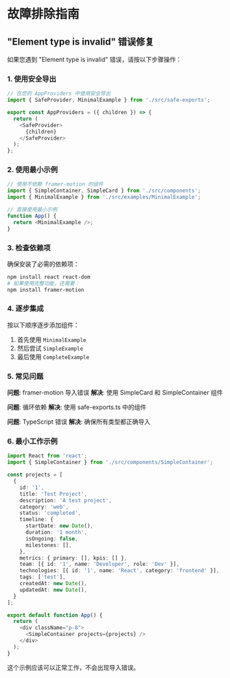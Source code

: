 # 故障排除指南

## "Element type is invalid" 错误修复

如果您遇到 "Element type is invalid" 错误，请按以下步骤操作：

### 1. 使用安全导出

```typescript
// 在您的 AppProviders 中使用安全导出
import { SafeProvider, MinimalExample } from './src/safe-exports';

export const AppProviders = ({ children }) => {
  return (
    <SafeProvider>
      {children}
    </SafeProvider>
  );
};
```

### 2. 使用最小示例

```typescript
// 使用不依赖 framer-motion 的组件
import { SimpleContainer, SimpleCard } from './src/components';
import { MinimalExample } from './src/examples/MinimalExample';

// 直接使用最小示例
function App() {
  return <MinimalExample />;
}
```

### 3. 检查依赖项

确保安装了必需的依赖项：

```bash
npm install react react-dom
# 如果使用完整功能，还需要：
npm install framer-motion
```

### 4. 逐步集成

按以下顺序逐步添加组件：

1. 首先使用 `MinimalExample`
2. 然后尝试 `SimpleExample`
3. 最后使用 `CompleteExample`

### 5. 常见问题

**问题**: framer-motion 导入错误
**解决**: 使用 SimpleCard 和 SimpleContainer 组件

**问题**: 循环依赖
**解决**: 使用 safe-exports.ts 中的组件

**问题**: TypeScript 错误
**解决**: 确保所有类型都正确导入

### 6. 最小工作示例

```typescript
import React from 'react';
import { SimpleContainer } from './src/components/SimpleContainer';

const projects = [
  {
    id: '1',
    title: 'Test Project',
    description: 'A test project',
    category: 'web',
    status: 'completed',
    timeline: {
      startDate: new Date(),
      duration: '1 month',
      isOngoing: false,
      milestones: [],
    },
    metrics: { primary: [], kpis: [] },
    team: [{ id: '1', name: 'Developer', role: 'Dev' }],
    technologies: [{ id: '1', name: 'React', category: 'frontend' }],
    tags: ['test'],
    createdAt: new Date(),
    updatedAt: new Date(),
  }
];

export default function App() {
  return (
    <div className="p-8">
      <SimpleContainer projects={projects} />
    </div>
  );
}
```

这个示例应该可以正常工作，不会出现导入错误。